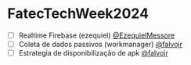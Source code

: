 # FatecTechWeek2024

- [ ] Realtime Firebase (ezequiel) [@EzequielMessore](https://github.com/EzequielMessore)
- [ ] Coleta de dados passivos (workmanager) [@falvojr](https://github.com/falvojr)
- [ ] Estrategia de disponibilização de apk [@falvojr](https://github.com/falvojr)
